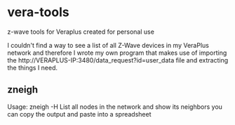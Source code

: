 # vera-tools
z-wave tools for Veraplus created for personal use

I couldn't find a way to see a list of all Z-Wave devices in my VeraPlus network and therefore I wrote my own program that makes use of importing the http://VERAPLUS-IP:3480/data_request?id=user_data file and extracting the things I need.

zneigh
------
Usage: zneigh -H <VERA-IP>
List all nodes in the network and show its neighbors
you can copy the output and paste into a spreadsheet
  
